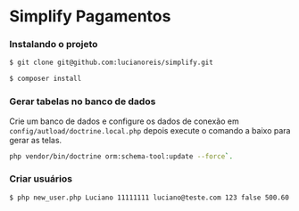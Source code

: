 # Simplify Pagamentos


### Instalando o projeto
```bash
$ git clone git@github.com:lucianoreis/simplify.git
```
```bash
$ composer install
```
### Gerar tabelas no banco de dados
Crie um banco de dados e configure os dados de conexão em `config/autload/doctrine.local.php` depois execute o comando a baixo para gerar as telas.

```bash
php vendor/bin/doctrine orm:schema-tool:update --force`.
```

### Criar usuários

```bash
$ php new_user.php Luciano 11111111 luciano@teste.com 123 false 500.60
```
